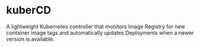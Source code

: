 # kuberCD
A lightweight Kubernetes controller that monitors Image Registry for new container image tags and automatically updates Deployments when a newer version is available.
